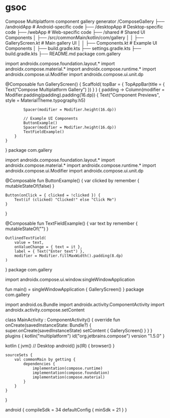 # gsoc
Compose Multiplatform component gallery generator
/ComposeGallery
 ├── /androidApp       # Android-specific code
 ├── /desktopApp       # Desktop-specific code
 ├── /webApp           # Web-specific code
 ├── /shared           # Shared UI Components
 │   ├── /src/commonMain/kotlin/com/gallery
 │   │    ├── GalleryScreen.kt  # Main gallery UI
 │   │    ├── Components.kt     # Example UI Components
 │   ├── build.gradle.kts
 ├── settings.gradle.kts
 ├── build.gradle.kts
 ├── README.md
package com.gallery

import androidx.compose.foundation.layout.*
import androidx.compose.material.*
import androidx.compose.runtime.*
import androidx.compose.ui.Modifier
import androidx.compose.ui.unit.dp

@Composable
fun GalleryScreen() {
    Scaffold(
        topBar = {
            TopAppBar(title = { Text("Compose Multiplatform Gallery") })
        }
    ) { padding ->
        Column(modifier = Modifier.padding(padding).padding(16.dp)) {
            Text("Component Previews", style = MaterialTheme.typography.h5)

            Spacer(modifier = Modifier.height(16.dp))

            // Example UI Components
            ButtonExample()
            Spacer(modifier = Modifier.height(16.dp))
            TextFieldExample()
        }
    }
}
package com.gallery

import androidx.compose.foundation.layout.*
import androidx.compose.material.*
import androidx.compose.runtime.*
import androidx.compose.ui.Modifier
import androidx.compose.ui.unit.dp

@Composable
fun ButtonExample() {
    var clicked by remember { mutableStateOf(false) }
    
    Button(onClick = { clicked = !clicked }) {
        Text(if (clicked) "Clicked!" else "Click Me")
    }
}

@Composable
fun TextFieldExample() {
    var text by remember { mutableStateOf("") }

    OutlinedTextField(
        value = text,
        onValueChange = { text = it },
        label = { Text("Enter text") },
        modifier = Modifier.fillMaxWidth().padding(8.dp)
    )
}
package com.gallery

import androidx.compose.ui.window.singleWindowApplication

fun main() = singleWindowApplication {
    GalleryScreen()
}
package com.gallery

import android.os.Bundle
import androidx.activity.ComponentActivity
import androidx.activity.compose.setContent

class MainActivity : ComponentActivity() {
    override fun onCreate(savedInstanceState: Bundle?) {
        super.onCreate(savedInstanceState)
        setContent {
            GalleryScreen()
        }
    }
}
plugins {
    kotlin("multiplatform")
    id("org.jetbrains.compose") version "1.5.0"
}

kotlin {
    jvm() // Desktop
    android()
    js(IR) {
        browser()
    }

    sourceSets {
        val commonMain by getting {
            dependencies {
                implementation(compose.runtime)
                implementation(compose.foundation)
                implementation(compose.material)
            }
        }
    }
}

android {
    compileSdk = 34
    defaultConfig {
        minSdk = 21
    }
}
